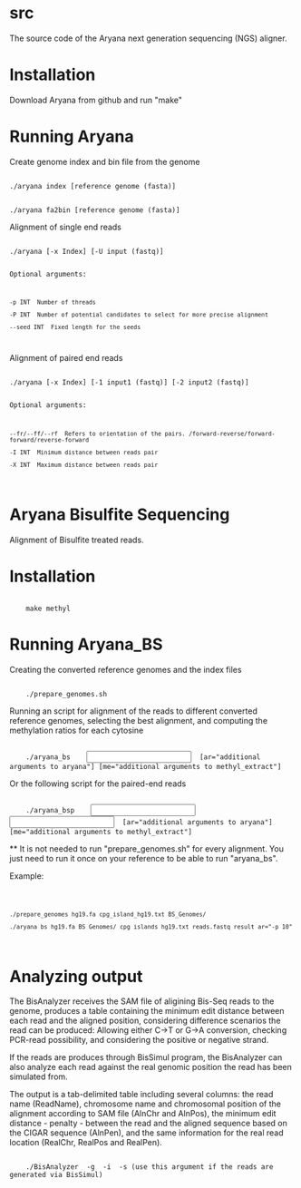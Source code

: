 src
===

The source code of the Aryana next generation sequencing (NGS) aligner.

Installation
============

Download Aryana from github and run "make"

Running Aryana
==============

Create genome index and bin file from the genome

<code>
./aryana index [reference genome (fasta)]

./aryana fa2bin [reference genome (fasta)]
</code>

Alignment of single end reads

<code>
./aryana [-x Index] [-U input (fastq)]

Optional arguments:

	-p INT	Number of threads

	-P INT	Number of potential candidates to select for more precise alignment

	--seed INT	Fixed length for the seeds
</code>

Alignment of paired end reads

<code>
./aryana [-x Index] [-1 input1 (fastq)] [-2 input2 (fastq)] 

Optional arguments:

	--fr/--ff/--rf	Refers to orientation of the pairs. /forward-reverse/forward-forward/reverse-forward

	-I INT	Minimum distance between reads pair

	-X INT	Maximum distance between reads pair
</code>

Aryana Bisulfite Sequencing
===========================

Alignment of Bisulfite treated reads.

Installation
============
<code>
	make methyl
</code>

Running Aryana_BS
=================

Creating the converted reference genomes and the index files

<code>
	./prepare_genomes.sh <reference genome> <position of CpG islands file> <output folder>
</code>

Running an script for alignment of the reads to different converted reference genomes, selecting the best alignment, and computing the methylation ratios for each cytosine

<code>
	./aryana_bs <reference genome> <reference index folder> <CpG islands file> <input fastq file> <output file, without extensions> [ar="additional arguments to aryana"] [me="additional arguments to methyl_extract"]
</code>

Or the following script for the paired-end reads

<code>
    ./aryana_bsp <reference genome> <reference index folder> <CpG islands file> <input fastq file 1>  <input fastq file 2> <output file, without extensions> [ar="additional arguments to aryana"] [me="additional arguments to methyl_extract"]
</code>

** It is not needed to run "prepare_genomes.sh" for every alignment. You just need to run it once on your reference to be able to run "aryana_bs".

Example:

<code>

	./prepare_genomes hg19.fa cpg_island_hg19.txt BS_Genomes/

	./aryana_bs hg19.fa BS_Genomes/ cpg_islands_hg19.txt reads.fastq result ar="-p 10"

</code>

Analyzing output
================

The BisAnalyzer receives the SAM file of aligining Bis-Seq reads to the genome, produces a table containing the minimum edit distance between each read
and the aligned position, considering difference scenarios the read can be produced: Allowing either C->T or G->A conversion, checking PCR-read possibility, 
and considering the positive or negative strand.

If the reads are produces through BisSimul program, the BisAnalyzer can also analyze each read against the real genomic position the read has been simulated from.

The output is a tab-delimited table including several columns: the read name (ReadName), chromosome name and chromosomal position of the alignment according to SAM file (AlnChr and  AlnPos), the minimum edit distance - penalty - between the read and the aligned sequence based on the CIGAR sequence (AlnPen), and the same information for the real read location (RealChr, RealPos and RealPen).

<code>
    ./BisAnalyzer  -g <reference genome, mandatory> -i <alignment SAM file> -s (use this argument if the reads are generated via BisSimul)
</code>

